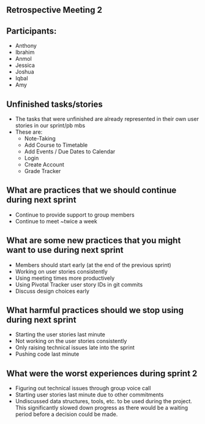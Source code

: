 ## Retrospective Meeting 2

## Participants:

- Anthony
- Ibrahim
- Anmol
- Jessica
- Joshua
- Iqbal
- Amy

## Unfinished tasks/stories

- The tasks that were unfinished are already represented in their own user stories in our sprint/pb mbs
- These are:
  - Note-Taking
  - Add Course to Timetable
  - Add Events / Due Dates to Calendar
  - Login
  - Create Account
  - Grade Tracker

## What are practices that we should continue during next sprint

- Continue to provide support to group members
- Continue to meet ~twice a week

## What are some new practices that you might want to use during next sprint

- Members should start early (at the end of the previous sprint)
- Working on user stories consistently
- Using meeting times more productively
- Using Pivotal Tracker user story IDs in git commits
- Discuss design choices early

## What harmful practices should we stop using during next sprint

- Starting the user stories last minute
- Not working on the user stories consistently 
- Only raising technical issues late into the sprint
- Pushing code last minute

## What were the worst experiences during sprint 2

- Figuring out technical issues through group voice call
- Starting user stories last minute due to other commitments
- Undiscussed data structures, tools, etc. to be used during the project. This significantly slowed down progress as there would be a waiting period before a decision could be made. 
